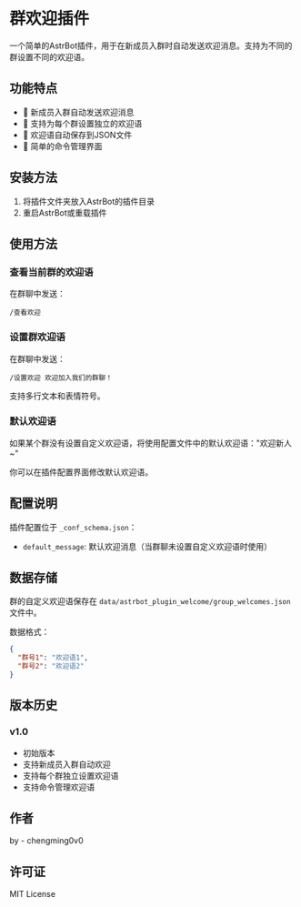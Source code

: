 # 群欢迎插件

一个简单的AstrBot插件，用于在新成员入群时自动发送欢迎消息。支持为不同的群设置不同的欢迎语。

## 功能特点

- 🎉 新成员入群自动发送欢迎消息
- 📝 支持为每个群设置独立的欢迎语
- 💾 欢迎语自动保存到JSON文件
- 🔧 简单的命令管理界面

## 安装方法

1. 将插件文件夹放入AstrBot的插件目录
2. 重启AstrBot或重载插件

## 使用方法

### 查看当前群的欢迎语

在群聊中发送：
```
/查看欢迎
```

### 设置群欢迎语

在群聊中发送：
```
/设置欢迎 欢迎加入我们的群聊！
```

支持多行文本和表情符号。

### 默认欢迎语

如果某个群没有设置自定义欢迎语，将使用配置文件中的默认欢迎语："欢迎新人~"

你可以在插件配置界面修改默认欢迎语。

## 配置说明

插件配置位于 `_conf_schema.json`：

- `default_message`: 默认欢迎消息（当群聊未设置自定义欢迎语时使用）

## 数据存储

群的自定义欢迎语保存在 `data/astrbot_plugin_welcome/group_welcomes.json` 文件中。

数据格式：
```json
{
  "群号1": "欢迎语1",
  "群号2": "欢迎语2"
}
```

## 版本历史

### v1.0
- 初始版本
- 支持新成员入群自动欢迎
- 支持每个群独立设置欢迎语
- 支持命令管理欢迎语

## 作者

by - chengming0v0

## 许可证

MIT License